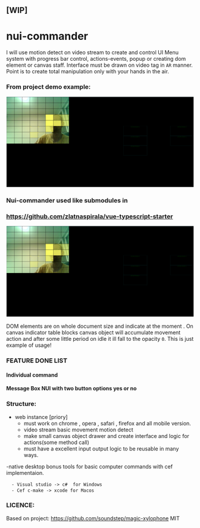 
## [WIP] ##


# nui-commander #
 I will use motion detect on video stream to create and control UI Menu system with progress bar control, actions-events, popup or creating dom element or canvas staff.  Interface must be drawn on video tag in `AR` manner. Point is to create total manipulation only with your hands in the air.

### From project demo example:

![screenshot](https://github.com/zlatnaspirala/nui-commander/blob/master/screenshot.jpg)

### Nui-commander used like submodules in
### https://github.com/zlatnaspirala/vue-typescript-starter

![screenshot](https://github.com/zlatnaspirala/nui-commander/blob/master/screenshot.jpg)

 DOM elements are on whole document size and indicate at the moment .
 On canvas indicator table blocks canvas object will accumulate movement action and after some little period on
 idle it ill fall to the opacity `0`. This is just example of usage!

### FEATURE DONE LIST
#### Individual command
#### Message Box NUI with two button options yes or no

### Structure:

   - web instance [priory]
       - must work on chrome , opera , safari , firefox and all mobile version.
       - video stream basic movement motion detect
       - make small canvas object drawer and create interface and logic for actions(some method call)
       - must have a excellent input output logic to be reusable in many ways.

   -native desktop bonus tools for basic computer commands
    with cef implementaion.

      - Visual studio -> c#  for Windows
      - Cef c-make -> xcode for Macos



### LICENCE: ###

  Based on project:
  https://github.com/soundstep/magic-xylophone
  MIT

